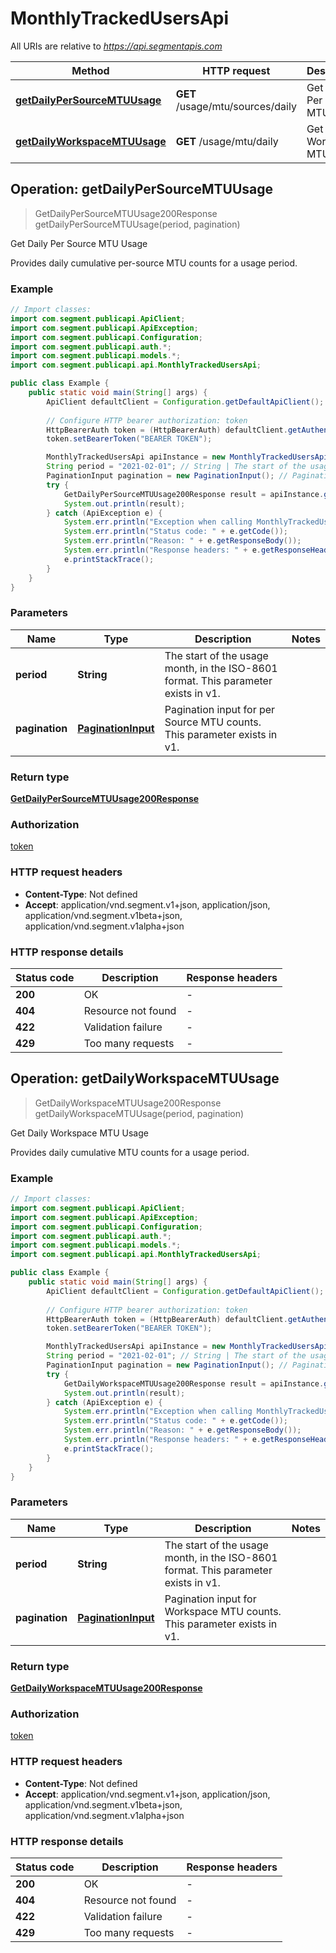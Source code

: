 # MonthlyTrackedUsersApi

All URIs are relative to *https://api.segmentapis.com*

| Method | HTTP request | Description |
|------------- | ------------- | -------------|
| [**getDailyPerSourceMTUUsage**](MonthlyTrackedUsersApi.md#getDailyPerSourceMTUUsage) | **GET** /usage/mtu/sources/daily | Get Daily Per Source MTU Usage |
| [**getDailyWorkspaceMTUUsage**](MonthlyTrackedUsersApi.md#getDailyWorkspaceMTUUsage) | **GET** /usage/mtu/daily | Get Daily Workspace MTU Usage |



## Operation: getDailyPerSourceMTUUsage

> GetDailyPerSourceMTUUsage200Response getDailyPerSourceMTUUsage(period, pagination)

Get Daily Per Source MTU Usage

Provides daily cumulative per-source MTU counts for a usage period.

### Example

```java
// Import classes:
import com.segment.publicapi.ApiClient;
import com.segment.publicapi.ApiException;
import com.segment.publicapi.Configuration;
import com.segment.publicapi.auth.*;
import com.segment.publicapi.models.*;
import com.segment.publicapi.api.MonthlyTrackedUsersApi;

public class Example {
    public static void main(String[] args) {
        ApiClient defaultClient = Configuration.getDefaultApiClient();
        
        // Configure HTTP bearer authorization: token
        HttpBearerAuth token = (HttpBearerAuth) defaultClient.getAuthentication("token");
        token.setBearerToken("BEARER TOKEN");

        MonthlyTrackedUsersApi apiInstance = new MonthlyTrackedUsersApi(defaultClient);
        String period = "2021-02-01"; // String | The start of the usage month, in the ISO-8601 format.  This parameter exists in v1.
        PaginationInput pagination = new PaginationInput(); // PaginationInput | Pagination input for per Source MTU counts.  This parameter exists in v1.
        try {
            GetDailyPerSourceMTUUsage200Response result = apiInstance.getDailyPerSourceMTUUsage(period, pagination);
            System.out.println(result);
        } catch (ApiException e) {
            System.err.println("Exception when calling MonthlyTrackedUsersApi#getDailyPerSourceMTUUsage");
            System.err.println("Status code: " + e.getCode());
            System.err.println("Reason: " + e.getResponseBody());
            System.err.println("Response headers: " + e.getResponseHeaders());
            e.printStackTrace();
        }
    }
}
```

### Parameters


| Name | Type | Description  | Notes |
|------------- | ------------- | ------------- | -------------|
| **period** | **String**| The start of the usage month, in the ISO-8601 format.  This parameter exists in v1. | |
| **pagination** | [**PaginationInput**](.md)| Pagination input for per Source MTU counts.  This parameter exists in v1. | |

### Return type

[**GetDailyPerSourceMTUUsage200Response**](GetDailyPerSourceMTUUsage200Response.md)

### Authorization

[token](../README.md#token)

### HTTP request headers

- **Content-Type**: Not defined
- **Accept**: application/vnd.segment.v1+json, application/json, application/vnd.segment.v1beta+json, application/vnd.segment.v1alpha+json


### HTTP response details
| Status code | Description | Response headers |
|-------------|-------------|------------------|
| **200** | OK |  -  |
| **404** | Resource not found |  -  |
| **422** | Validation failure |  -  |
| **429** | Too many requests |  -  |


## Operation: getDailyWorkspaceMTUUsage

> GetDailyWorkspaceMTUUsage200Response getDailyWorkspaceMTUUsage(period, pagination)

Get Daily Workspace MTU Usage

Provides daily cumulative MTU counts for a usage period.

### Example

```java
// Import classes:
import com.segment.publicapi.ApiClient;
import com.segment.publicapi.ApiException;
import com.segment.publicapi.Configuration;
import com.segment.publicapi.auth.*;
import com.segment.publicapi.models.*;
import com.segment.publicapi.api.MonthlyTrackedUsersApi;

public class Example {
    public static void main(String[] args) {
        ApiClient defaultClient = Configuration.getDefaultApiClient();
        
        // Configure HTTP bearer authorization: token
        HttpBearerAuth token = (HttpBearerAuth) defaultClient.getAuthentication("token");
        token.setBearerToken("BEARER TOKEN");

        MonthlyTrackedUsersApi apiInstance = new MonthlyTrackedUsersApi(defaultClient);
        String period = "2021-02-01"; // String | The start of the usage month, in the ISO-8601 format.  This parameter exists in v1.
        PaginationInput pagination = new PaginationInput(); // PaginationInput | Pagination input for Workspace MTU counts.  This parameter exists in v1.
        try {
            GetDailyWorkspaceMTUUsage200Response result = apiInstance.getDailyWorkspaceMTUUsage(period, pagination);
            System.out.println(result);
        } catch (ApiException e) {
            System.err.println("Exception when calling MonthlyTrackedUsersApi#getDailyWorkspaceMTUUsage");
            System.err.println("Status code: " + e.getCode());
            System.err.println("Reason: " + e.getResponseBody());
            System.err.println("Response headers: " + e.getResponseHeaders());
            e.printStackTrace();
        }
    }
}
```

### Parameters


| Name | Type | Description  | Notes |
|------------- | ------------- | ------------- | -------------|
| **period** | **String**| The start of the usage month, in the ISO-8601 format.  This parameter exists in v1. | |
| **pagination** | [**PaginationInput**](.md)| Pagination input for Workspace MTU counts.  This parameter exists in v1. | |

### Return type

[**GetDailyWorkspaceMTUUsage200Response**](GetDailyWorkspaceMTUUsage200Response.md)

### Authorization

[token](../README.md#token)

### HTTP request headers

- **Content-Type**: Not defined
- **Accept**: application/vnd.segment.v1+json, application/json, application/vnd.segment.v1beta+json, application/vnd.segment.v1alpha+json


### HTTP response details
| Status code | Description | Response headers |
|-------------|-------------|------------------|
| **200** | OK |  -  |
| **404** | Resource not found |  -  |
| **422** | Validation failure |  -  |
| **429** | Too many requests |  -  |

